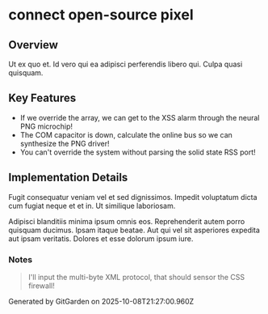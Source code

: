 # connect open-source pixel

## Overview
Ut ex quo et. Id vero qui ea adipisci perferendis libero qui. Culpa quasi quisquam.

## Key Features
- If we override the array, we can get to the XSS alarm through the neural PNG microchip!
- The COM capacitor is down, calculate the online bus so we can synthesize the PNG driver!
- You can't override the system without parsing the solid state RSS port!

## Implementation Details
Fugit consequatur veniam vel et sed dignissimos. Impedit voluptatum dicta cum fugiat neque et et in. Ut similique laboriosam.
 Adipisci blanditiis minima ipsum omnis eos. Reprehenderit autem porro quisquam ducimus. Ipsam itaque beatae. Aut qui vel sit asperiores expedita aut ipsam veritatis. Dolores et esse dolorum ipsum iure.

### Notes
> I'll input the multi-byte XML protocol, that should sensor the CSS firewall!

Generated by GitGarden on 2025-10-08T21:27:00.960Z